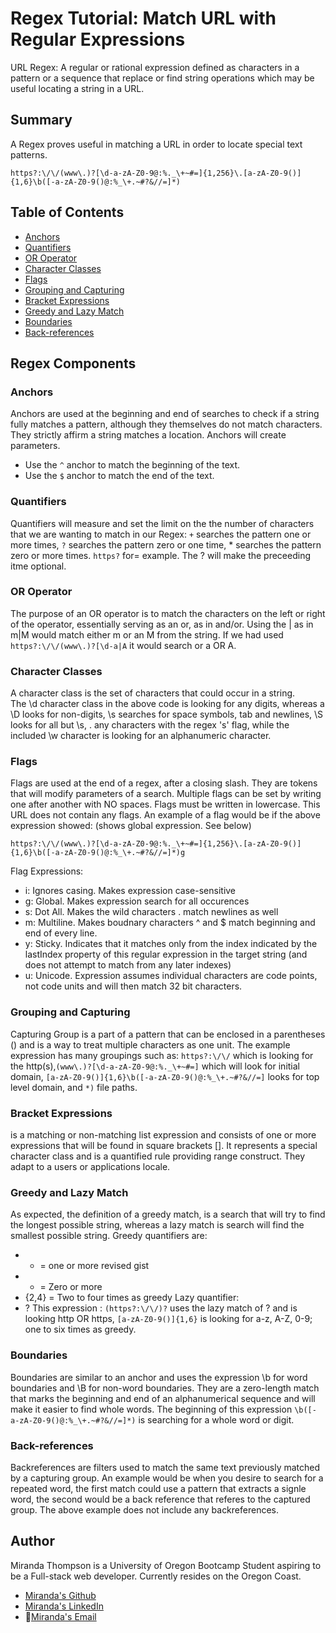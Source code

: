 # Regex Tutorial: Match URL with Regular Expressions

URL Regex: A regular or rational expression defined as characters in a pattern or a sequence that replace or find string operations which may be useful locating a string in a URL.

## Summary

A Regex proves useful in matching a URL in order to locate special text patterns. 
```
https?:\/\/(www\.)?[\d-a-zA-Z0-9@:%._\+~#=]{1,256}\.[a-zA-Z0-9()]{1,6}\b([-a-zA-Z0-9()@:%_\+.~#?&//=]*)
```
## Table of Contents

- [Anchors](#anchors)
- [Quantifiers](#quantifiers)
- [OR Operator](#or-operator)
- [Character Classes](#character-classes)
- [Flags](#flags)
- [Grouping and Capturing](#grouping-and-capturing)
- [Bracket Expressions](#bracket-expressions)
- [Greedy and Lazy Match](#greedy-and-lazy-match)
- [Boundaries](#boundaries)
- [Back-references](#back-references)

## Regex Components

### Anchors
Anchors are used at the beginning and end of searches to check if a string fully matches a pattern, although they themselves do not match characters. They strictly affirm a string matches a location. Anchors will create parameters.
* Use the ```^``` anchor to match the beginning of the text. 
* Use the ```$``` anchor to match the end of the text.

### Quantifiers
Quantifiers will measure and set the limit on the the number of characters that we are wanting to match in our Regex: ```+``` searches the pattern one or more times, ```?``` searches the pattern zero or one time, * searches the pattern zero or more times.
``` https? ``` for= example. The ? will make the preceeding itme optional.

### OR Operator
The purpose of an OR operator is to match the characters on the left or right of the operator, essentially serving as an or, as in and/or. Using the | as in m|M would match either m or an M from the string. If we had used ```https?:\/\/(www\.)?[\d-a|A``` it would search or a OR A.


### Character Classes
A character class is  the set of characters that could occur in a string.  
The \d character class in the above code is looking for any digits, whereas a \D looks for non-digits, \s searches for space symbols, tab and newlines, \S looks for all but \s, \. any characters with the regex 's' flag, while the included \w character is looking for an alphanumeric character. 

### Flags
Flags are used at the end of a regex, after a closing slash. They are tokens that will modify parameters of a search. Multiple flags can be set by writing one after another with NO spaces. Flags must be written in lowercase. This URL does not contain any flags. An example of a flag would be if the above expression showed: (shows global expression. See below)
```
https?:\/\/(www\.)?[\d-a-zA-Z0-9@:%._\+~#=]{1,256}\.[a-zA-Z0-9()]{1,6}\b([-a-zA-Z0-9()@:%_\+.~#?&//=]*)g
```
Flag Expressions:
* i: Ignores casing. Makes expression case-sensitive
* g: Global. Makes expression search for all occurences
* s: Dot All. Makes the wild characters . match newlines as well
* m: Multiline. Makes boudnary characters ^ and $ match beginning and end of every line.
* y: Sticky. Indicates that it matches only from the index indicated by the lastIndex property of this regular expression in the target string (and does not attempt to match from any later indexes)
* u: Unicode. Expression assumes individual characters are code points, not code units and will then match 32 bit characters.

### Grouping and Capturing
Capturing Group is a part of a pattern that can be enclosed in a parentheses () and is a way to treat multiple characters as one unit. The example expression has many groupings such as: 
```https?:\/\/``` which is looking for the http(s),```(www\.)?[\d-a-zA-Z0-9@:%._\+~#=]``` which will look for initial domain, ```[a-zA-Z0-9()]{1,6}\b([-a-zA-Z0-9()@:%_\+.~#?&//=]``` looks for top level domain, and ```*)``` file paths.

### Bracket Expressions
is a matching or non-matching list expression and consists of one or more expressions that will be found in square brackets []. It represents a special character class and is a quantified rule providing range construct. They adapt to a users or applications locale. 

### Greedy and Lazy Match
As expected, the definition of a greedy match, is a search that will try to find the longest possible string, whereas a lazy match is search will find the smallest possible string. 
Greedy quantifiers are:
- + = one or more revised gist
- * = Zero or more
- {2,4} = Two to four times as greedy
Lazy quantifier:
- ?
This expression : 
```(https?:\/\/)?``` uses the lazy match of ? and is looking http OR https, ```[a-zA-Z0-9()]{1,6}``` is looking for a-z, A-Z, 0-9; one to six times as greedy.

### Boundaries
Boundaries are similar to an anchor and uses the expression \b for word boundaries and \B for non-word boundaries. They are a zero-length match that marks the beginning and end of an alphanumerical sequence and will make it easier to find whole words. The beginning of this expression ```\b([-a-zA-Z0-9()@:%_\+.~#?&//=]*)``` is searching for a whole word or digit.

### Back-references
Backreferences are filters used to match the same text previously matched by a capturing group. An example would be when you desire to search for a repeated word, the first match could use a pattern that extracts a signle word, the second would be a back reference that referes to the captured group. The above example does not include any backreferences.

## Author

Miranda Thompson is a University of Oregon Bootcamp Student aspiring to be a Full-stack web developer. Currently resides on the Oregon Coast. 

* [Miranda's Github](https://github.com/MirandaT77)  
* [Miranda's LinkedIn](https://www.linkedin.com/in/mirandathompson/)
* :e-mail:[Miranda's Email](mailto:ranileah7@gmail.com)
